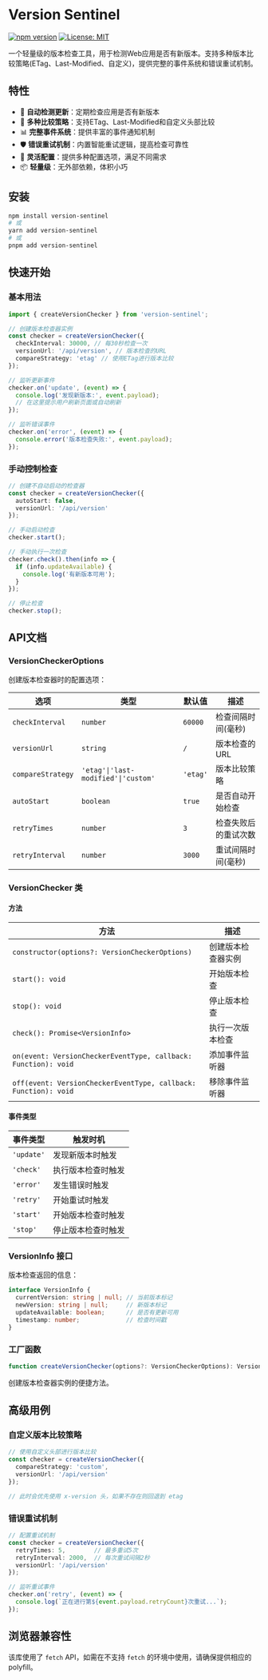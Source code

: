 # Version Sentinel

[![npm version](https://img.shields.io/npm/v/version-sentinel.svg)](https://www.npmjs.com/package/version-sentinel)
[![License: MIT](https://img.shields.io/badge/License-MIT-yellow.svg)](https://opensource.org/licenses/MIT)

一个轻量级的版本检查工具，用于检测Web应用是否有新版本。支持多种版本比较策略(ETag、Last-Modified、自定义)，提供完整的事件系统和错误重试机制。

## 特性

- 🔄 **自动检测更新**：定期检查应用是否有新版本
- 🔧 **多种比较策略**：支持ETag、Last-Modified和自定义头部比较
- 📊 **完整事件系统**：提供丰富的事件通知机制
- 🛡️ **错误重试机制**：内置智能重试逻辑，提高检查可靠性
- 🔌 **灵活配置**：提供多种配置选项，满足不同需求
- 📦 **轻量级**：无外部依赖，体积小巧

## 安装

```bash
npm install version-sentinel
# 或
yarn add version-sentinel
# 或
pnpm add version-sentinel
```

## 快速开始

### 基本用法

```typescript
import { createVersionChecker } from 'version-sentinel';

// 创建版本检查器实例
const checker = createVersionChecker({
  checkInterval: 30000, // 每30秒检查一次
  versionUrl: '/api/version', // 版本检查的URL
  compareStrategy: 'etag' // 使用ETag进行版本比较
});

// 监听更新事件
checker.on('update', (event) => {
  console.log('发现新版本:', event.payload);
  // 在这里提示用户刷新页面或自动刷新
});

// 监听错误事件
checker.on('error', (event) => {
  console.error('版本检查失败:', event.payload);
});
```

### 手动控制检查

```typescript
// 创建不自动启动的检查器
const checker = createVersionChecker({
  autoStart: false,
  versionUrl: '/api/version'
});

// 手动启动检查
checker.start();

// 手动执行一次检查
checker.check().then(info => {
  if (info.updateAvailable) {
    console.log('有新版本可用');
  }
});

// 停止检查
checker.stop();
```

## API文档

### VersionCheckerOptions

创建版本检查器时的配置选项：

| 选项 | 类型 | 默认值 | 描述 |
|------|------|--------|------|
| `checkInterval` | `number` | `60000` | 检查间隔时间(毫秒) |
| `versionUrl` | `string` | `/` | 版本检查的URL |
| `compareStrategy` | `'etag'\|'last-modified'\|'custom'` | `'etag'` | 版本比较策略 |
| `autoStart` | `boolean` | `true` | 是否自动开始检查 |
| `retryTimes` | `number` | `3` | 检查失败后的重试次数 |
| `retryInterval` | `number` | `3000` | 重试间隔时间(毫秒) |

### VersionChecker 类

#### 方法

| 方法 | 描述 |
|------|------|
| `constructor(options?: VersionCheckerOptions)` | 创建版本检查器实例 |
| `start(): void` | 开始版本检查 |
| `stop(): void` | 停止版本检查 |
| `check(): Promise<VersionInfo>` | 执行一次版本检查 |
| `on(event: VersionCheckerEventType, callback: Function): void` | 添加事件监听器 |
| `off(event: VersionCheckerEventType, callback: Function): void` | 移除事件监听器 |

#### 事件类型

| 事件类型 | 触发时机 |
|----------|----------|
| `'update'` | 发现新版本时触发 |
| `'check'` | 执行版本检查时触发 |
| `'error'` | 发生错误时触发 |
| `'retry'` | 开始重试时触发 |
| `'start'` | 开始版本检查时触发 |
| `'stop'` | 停止版本检查时触发 |

### VersionInfo 接口

版本检查返回的信息：

```typescript
interface VersionInfo {
  currentVersion: string | null; // 当前版本标记
  newVersion: string | null;     // 新版本标记
  updateAvailable: boolean;      // 是否有更新可用
  timestamp: number;             // 检查时间戳
}
```

### 工厂函数

```typescript
function createVersionChecker(options?: VersionCheckerOptions): VersionChecker
```

创建版本检查器实例的便捷方法。

## 高级用例

### 自定义版本比较策略

```typescript
// 使用自定义头部进行版本比较
const checker = createVersionChecker({
  compareStrategy: 'custom',
  versionUrl: '/api/version'
});

// 此时会优先使用 x-version 头，如果不存在则回退到 etag
```

### 错误重试机制

```typescript
// 配置重试机制
const checker = createVersionChecker({
  retryTimes: 5,        // 最多重试5次
  retryInterval: 2000,  // 每次重试间隔2秒
  versionUrl: '/api/version'
});

// 监听重试事件
checker.on('retry', (event) => {
  console.log(`正在进行第${event.payload.retryCount}次重试...`);
});
```

## 浏览器兼容性

该库使用了 `fetch` API，如需在不支持 `fetch` 的环境中使用，请确保提供相应的 polyfill。
